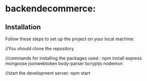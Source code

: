 # backendecommerce:
## Installation

Follow these steps to set up the project on your local machine:

//You should clone the repository

 
//commands for installing the packages used :
    npm install express mongoose jsonwebtoken body-parser bcryptjs nodemon

   //start the development server:
      npm start

    


      
      
